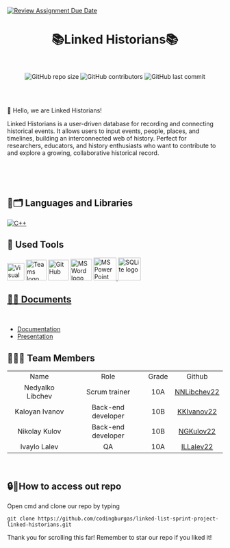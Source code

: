 [![Review Assignment Due Date](https://classroom.github.com/assets/deadline-readme-button-22041afd0340ce965d47ae6ef1cefeee28c7c493a6346c4f15d667ab976d596c.svg)](https://classroom.github.com/a/BzKY5FoF)
<br>
<h1 align="center"> 📚Linked Historians📚 </h1>
<br>
<p align = "center">
<img alt="GitHub repo size" src="https://img.shields.io/github/repo-size/codingburgas/linked-list-sprint-project-linked-historians">
<img alt="GitHub contributors" src="https://img.shields.io/github/contributors/codingburgas/linked-list-sprint-project-linked-historians">
<img alt="GitHub last commit" src="https://img.shields.io/github/last-commit/codingburgas/linked-list-sprint-project-linked-historians">
</p>
<br>
<br>
<p>👋 Hello, we are Linked Historians!</p>
<p>Linked Historians is a user-driven database for recording and connecting historical events. It allows users to input events, people, places, and timelines, building an interconnected web of history. Perfect for researchers, educators, and history enthusiasts who want to contribute to and explore a growing, collaborative historical record.</p>
<br>
<br>
<br>
<h2 align="left">🚀🗂 Languages and Libraries </h2>
<p align="left">
<a href="https://www.cplusplus.com/"><img src="https://img.icons8.com/color/48/000000/c-plus-plus-logo.png" alt="C++"></a></p>

<h2 align="left">🔧 Used Tools </h2>
<p align="left">
 <a href="https://visualstudio.microsoft.com/vs/"><img src="https://upload.wikimedia.org/wikipedia/commons/thumb/5/59/Visual_Studio_Icon_2019.svg/2060px-Visual_Studio_Icon_2019.svg.png" alt="Visual Studio logo" width=40px/></a>
 <a href="https://teams.microsoft.com/_?culture=en-us&country=us#/conversations/19:b01cf915e57b430ea93ab780c4f6b6dc@thread.v2?ctx=chat"><img src="https://upload.wikimedia.org/wikipedia/commons/thumb/c/c9/Microsoft_Office_Teams_%282018%E2%80%93present%29.svg/2203px-Microsoft_Office_Teams_%282018%E2%80%93present%29.svg.png" alt="Teams logo" width=48px></a>
  <a href="https://git-scm.com/"><img src="https://cdn-icons-png.flaticon.com/512/25/25231.png" alt="GitHub" heigh=48px width=48px></a>
   <a href="https://www.microsoft.com/en-ww/microsoft-365/word"><img src="https://img.icons8.com/fluency/48/000000/microsoft-word-2019.png" alt="MS Word logo" width=50px></a>
   <a href="https://www.microsoft.com/en-us/microsoft-365/powerpoint"><img src="https://img.icons8.com/fluency/48/000000/microsoft-powerpoint-2019.png" alt="MS PowerPoint logo" width=53px>
     <a href="https://sqlite.org/"><img src="https://upload.wikimedia.org/wikipedia/commons/thumb/9/97/Sqlite-square-icon.svg/384px-Sqlite-square-icon.svg.png" alt="SQLite logo" width=53px>
 <br>

<h2 align="left">📄📎 Documents</h2><br>
  <ul>
    <li><a href="https://codingburgas-my.sharepoint.com/:w:/g/personal/zvyankova22_codingburgas_bg/ERNJPO2YophMvkVRzt8AUl8BJEuY4-CPKj5pT9lFbAlgug?e=EIeCfd">Documentation</a></li>
    <li><a href="https://codingburgas-my.sharepoint.com/:p:/g/personal/zvyankova22_codingburgas_bg/EXr3oUeHF5lOnDH57ftL-L0Br51hFpeTVO5I-YrBEPZEIA?e=SRkjde">Presentation</a></li>
  </ul>  

<h2 align="left">👨🏻‍💻 Team Members </h2>
<table >
  <tr>
    <td align="center">Name</td>
    <td align="center">Role</td>
    <td align="center">Grade</td>
    <td align="center">Github</td>
  </tr>
  <tr>
    <td align="center">Nedyalko Libchev</td>
    <td align="center">Scrum trainer</td>
    <td align="center">10A</td>
    <td align="center"> <a href="https://github.com/NNLibchev22">NNLibchev22 </a></td>
  </tr>
  <tr>
    <td align="center">Kaloyan Ivanov</td>
    <td align="center">Back-end developer</td>
    <td align="center">10B</td>
    <td align="center"> <a href="https://github.com/KKIvanov22">KKIvanov22 </a></td>
  </tr>
  <tr>
    <td align="center">Nikolay Kulov</td>
    <td align="center">Back-end developer</td>
    <td align="center">10B</td>
    <td align="center"> <a href="https://github.com/NGKulov22">NGKulov22 </a></td>
  </tr>
  <tr>
    <td align="center">Ivaylo Lalev</td>
    <td align="center">QA</td>
    <td align="center">10A</td>
    <td align="center"> <a href="https://github.com/ILLalev22">ILLalev22 </a></td>
</table>
<br>

 <h2 align="left">🔒🔑How to access out repo</h2>

 <p> Open cmd and clone our repo by typing</p>

```
git clone https://github.com/codingburgas/linked-list-sprint-project-linked-historians.git
```
<p>Thank you for scrolling this far! Remember to star our repo if you liked it!</p>

